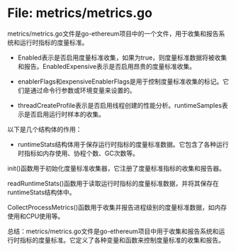 # File: metrics/metrics.go

metrics/metrics.go文件是go-ethereum项目中的一个文件，用于收集和报告系统和运行时指标的度量标准。

- Enabled表示是否启用度量标准收集，如果为true，则度量标准数据将被收集和报告。EnabledExpensive表示是否启用昂贵的度量标准收集。

- enablerFlags和expensiveEnablerFlags是用于控制度量标准收集的标记。它们是通过命令行参数或环境变量来设置的。

- threadCreateProfile表示是否启用线程创建的性能分析。runtimeSamples表示是否启用运行时样本的收集。

以下是几个结构体的作用：

- runtimeStats结构体用于保存运行时指标的度量标准数据。它包含了各种运行时指标如内存使用、协程个数、GC次数等。

init()函数用于初始化度量标准收集器，它注册了度量标准指标的收集和报告器。

readRuntimeStats()函数用于读取运行时指标的度量标准数据，并将其保存在runtimeStats结构体中。

CollectProcessMetrics()函数用于收集并报告进程级别的度量标准数据，如内存使用和CPU使用等。

总结：metrics/metrics.go文件是go-ethereum项目中用于收集和报告系统和运行时指标的度量标准。它定义了各种变量和函数来控制度量标准的收集和报告。

